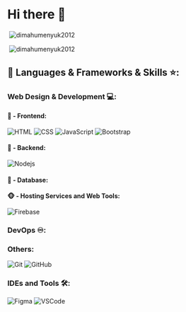 # Hi there 🤘

<p>&nbsp;<img align="center" src="https://github-readme-stats.zohan.tech/api?username=dimahumenyuk2012&show_icons=true&locale=en&theme=tokyonight" alt="dimahumenyuk2012" /></p>

<p>&nbsp;<img align="center" src="https://camo.githubusercontent.com/926509f9db75d70e55ed68e1f18a834d346dcc44be5325d751bade15b26b7dde/68747470733a2f2f6769746875622d726561646d652d73746174732e76657263656c2e6170702f6170692f746f702d6c616e67732f3f757365726e616d653d64696d6168756d656e79756b32303132267468656d653d6461726b26686964655f626f726465723d66616c736526696e636c7564655f616c6c5f636f6d6d6974733d66616c736526636f756e745f707269766174653d66616c7365266c61796f75743d636f6d70616374" alt="dimahumenyuk2012" /></p>

## 🔨 Languages & Frameworks & Skills ⭐️:

### Web Design & Development 💻:
#### 🙈 - Frontend:
![HTML](https://img.shields.io/badge/-HTML5-E34F26?style=for-the-badge&logo=html5&logoColor=white)
![CSS](https://img.shields.io/badge/-CSS3-1572B6?style=for-the-badge&logo=css3)
![JavaScript](https://img.shields.io/badge/JavaScript-F7DF1E.svg?style=for-the-badge&logo=javascript&logoColor=white)
![Bootstrap](https://img.shields.io/badge/-Bootstrap-563D7C?style=for-the-badge&logo=bootstrap&logoColor=white)

#### 🙉 - Backend:
![Nodejs](https://img.shields.io/badge/Node.js-43853D.svg?style=for-the-badge&logo=node.js&logoColor=white)

#### 🙊 - Database:

#### 🐵 - Hosting Services and Web Tools:
![Firebase](https://img.shields.io/badge/Firebase-039BE5?style=for-the-badge&logo=Firebase&logoColor=white)

### DevOps ♾️:

### Others:
![Git](https://img.shields.io/badge/GIT-E44C30?style=for-the-badge&logo=git&logoColor=white)
![GitHub](https://camo.githubusercontent.com/3e2b56589a997654d489cca5b39287a1442e34f233eb5e10a578ca21625d6d77/68747470733a2f2f696d672e736869656c64732e696f2f62616467652f4769744875622d2532333132313031312e7376673f7374796c653d666f722d7468652d6261646765266c6f676f3d676974687562266c6f676f436f6c6f723d7768697465)
### IDEs and Tools 🛠:
![Figma](https://img.shields.io/badge/Figma-F24E1E?style=for-the-badge&logo=figma&logoColor=white)
![VSCode](https://img.shields.io/badge/Visual_Studio_Code-0078D4?style=for-the-badge&logo=visual%20studio%20code&logoColor=white)

